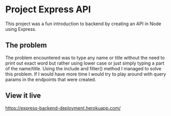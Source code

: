 # Project Express API

This project was a fun introduction to backend by creating an API in Node using Express. 

## The problem

The problem encountered was to type any name or title without the need to print out exact word but rather using lower case or just simply typing a part of the name/title. 
Using the include and filter() method I managed to solve this problem. If I would have more time I would try to play around with query params in the endpoints that were created. 

## View it live

https://express-backend-deployment.herokuapp.com/

